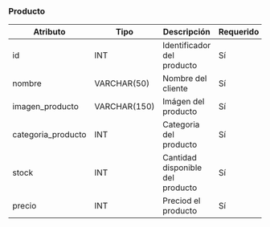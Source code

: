 ### Producto

Atributo | Tipo | Descripción | Requerido | Único
-- | -- | -- | -- | --
id| INT |Identificador del producto | Sí | Sí
nombre | VARCHAR(50) |Nombre del cliente | Sí | No
imagen_producto | VARCHAR(150) |Imágen del producto| Sí | No
categoria_producto | INT |Categoria del producto | Sí | No
stock | INT |Cantidad disponible del producto| Sí | No
precio | INT |Preciod el producto | Sí | No
